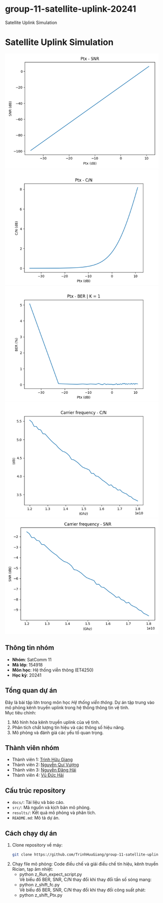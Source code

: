 # group-11-satellite-uplink-20241
Satellite Uplink Simulation

# Satellite Uplink Simulation
![Plot Ptx_SNR](results/Ptx_SNR.png)
![Plot Ptx_C_N](results/Ptx_CN.png)
![Plot Ptx_BER](results/Ptx_BER.png)
![Plot fc_C_N](results/F_CN.png)
![Plot fc_SNR](results/F_SNR.png)

## Thông tin nhóm
- **Nhóm**: SatComm 11  
- **Mã lớp**: 154918  
- **Môn học**: Hệ thống viễn thông (ET4250)  
- **Học kỳ**: 20241  

## Tổng quan dự án
Đây là bài tập lớn trong môn học *Hệ thống viễn thông*. Dự án tập trung vào mô phỏng kênh truyền uplink trong hệ thống thông tin vệ tinh.  
Mục tiêu chính:
1. Mô hình hóa kênh truyền uplink của vệ tinh.  
2. Phân tích chất lượng tín hiệu và các thông số hiệu năng.  
3. Mô phỏng và đánh giá các yếu tố quan trọng.  

## Thành viên nhóm
- Thành viên 1: [Trình Hữu Giang](https://github.com/TrinhHuuGiang)
- Thành viên 2: [Nguyễn Quí Vượng](https://github.com/nqv96)
- Thành viên 3: [Nguyễn Đăng Hải](https://github.com/haidang143)
- Thành viên 4: [Vũ Đức Hải](https://github.com/vuhai3903)


## Cấu trúc repository
- `docs/`: Tài liệu và báo cáo.  
- `src/`: Mã nguồn và kịch bản mô phỏng.  
- `results/`: Kết quả mô phỏng và phân tích.  
- `README.md`: Mô tả dự án.  

## Cách chạy dự án
1. Clone repository về máy:
   ```bash
   git clone https://github.com/TrinhHuuGiang/group-11-satellite-uplink-20241.git

2. Chạy file mô phỏng:
   Code điều chế và giải điều chế tín hiệu, kênh truyền Rician, tạp âm nhiệt:
   - python z_Run_expect_script.py  
   Vẽ biểu đồ BER, SNR, C/N thay đổi khi thay đổi tần số sóng mang:
   - python z_shift_fc.py  
   Vẽ biểu đồ BER, SNR, C/N thay đổi khi thay đổi công suất phát:
   - python z_shift_Ptx.py  
